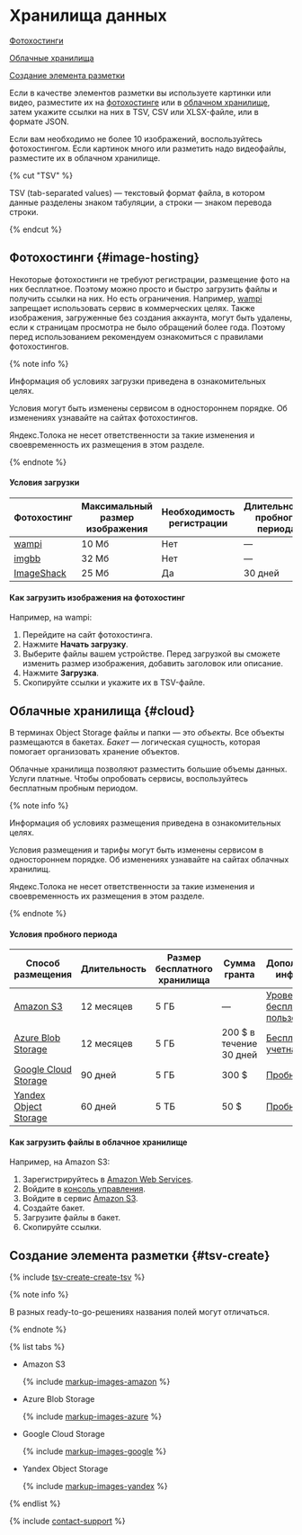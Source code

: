 # Хранилища данных

[Фотохостинги](#image-hosting)

[Облачные хранилища](#cloud)

[Создание элемента разметки](#tsv-create)

Если в качестве элементов разметки вы используете картинки или видео, разместите их на [фотохостинге](#image-hosting) или в [облачном хранилище](#cloud), затем укажите ссылки на них в TSV, CSV или XLSX-файле, или в формате JSON.

Если вам необходимо не более 10 изображений, воспользуйтесь фотохостингом. Если картинок много или разметить надо видеофайлы, разместите их в облачном хранилище.

{% cut "TSV" %}

TSV (tab-separated values) — текстовый формат файла, в котором данные разделены знаком табуляции, а строки — знаком перевода строки.

{% endcut %}


## Фотохостинги {#image-hosting}

Некоторые фотохостинги не требуют регистрации, размещение фото на них бесплатное. Поэтому можно просто и быстро загрузить файлы и получить ссылки на них. Но есть ограничения. Например, [wampi](https://wampi.ru/) запрещает использовать сервис в коммерческих целях. Также изображения, загруженные без создания аккаунта, могут быть удалены, если к страницам просмотра не было обращений более года. Поэтому перед использованием рекомендуем ознакомиться с правилами фотохостингов.

{% note info %}

Информация об условиях загрузки приведена в ознакомительных целях.

Условия могут быть изменены сервисом в одностороннем порядке. Об изменениях узнавайте на сайтах фотохостингов.

Яндекс.Толока не несет ответственности за такие изменения и своевременность их размещения в этом разделе.

{% endnote %}


#### Условия загрузки

Фотохостинг | Максимальный размер изображения | Необходимость регистрации | Длительность пробного периода
------------- | ------------------ | ------------ | ------------
[wampi](https://wampi.ru/?lang=en) | 10 Мб | Нет | &mdash;
[imgbb](https://ru.imgbb.com/) | 32 Мб | Нет | &mdash;
[ImageShack](https://imageshack.com/) | 25 Мб | Да | 30 дней

#### Как загрузить изображения на фотохостинг

Например, на wampi:

1. Перейдите на сайт фотохостинга.
1. Нажмите **Начать загрузку**.
1. Выберите файлы вашем устройстве. Перед загрузкой вы сможете изменить размер изображения, добавить заголовок или описание.
1. Нажмите **Загрузка**.
1. Скопируйте ссылки и укажите их в TSV-файле.

## Облачные хранилища {#cloud}

В терминах Object Storage файлы и папки — это _объекты_. Все объекты размещаются в бакетах. _Бакет_ — логическая сущность, которая помогает организовать хранение объектов.

Облачные хранилища позволяют разместить большие объемы данных. Услуги платные. Чтобы опробовать сервисы, воспользуйтесь бесплатным пробным периодом.

{% note info %}

Информация об условиях размещения приведена в ознакомительных целях.

Условия размещения и тарифы могут быть изменены сервисом в одностороннем порядке. Об изменениях узнавайте на сайтах облачных хранилищ.

Яндекс.Толока не несет ответственности за такие изменения и своевременность их размещения в этом разделе.

{% endnote %}


#### Условия пробного периода

Способ размещения | Длительность | Размер бесплатного хранилища | Сумма гранта | Дополнительная информация
------------ | ------------ | ----------------- | ------------ | ----------------------
[Amazon S3](amazon-cloud-storage.md) | 12 месяцев | 5 ГБ | &mdash; | [Уровень бесплатного пользования](https://aws.amazon.com/ru/free)
[Azure Blob Storage](azure-cloud-storage.md) | 12 месяцев | 5 ГБ | 200 $ в течение 30 дней | [Бесплатная учетная запись](https://azure.microsoft.com/ru-ru/free/)
[Google Cloud Storage](google-cloud-storage.md) | 90 дней | 5 ГБ | 300 $ | [Пробный период](https://cloud.google.com/free)
[Yandex Object Storage](use-object-storage.md) | 60 дней | 5 ТБ | 50 $ | [Пробный период](https://cloud.yandex.ru/docs/free-trial/)

#### Как загрузить файлы в облачное хранилище

Например, на Amazon S3:

1. Зарегистрируйтесь в [Amazon Web Services](https://aws.amazon.com/ru/getting-started/hands-on/backup-files-to-amazon-s3/?nc1=h_ls).
1. Войдите в [консоль управления](https://console.aws.amazon.com/console/home?nc2=h_ct&src=header-signin).
1. Войдите в сервис [Amazon S3](https://s3.console.aws.amazon.com/s3/home).
1. Создайте бакет.
1. Загрузите файлы в бакет.
1. Скопируйте ссылки.

## Создание элемента разметки {#tsv-create}

{% include [tsv-create-create-tsv](_includes/cloud-storage/id-tsv-create/create-tsv.md) %}

{% note info %}

В разных ready-to-go-решениях названия полей могут отличаться.

{% endnote %}

{% list tabs %}

- Amazon S3

  {% include [markup-images-amazon](_includes/cloud-storage/markup/markup-images-amazon.md) %}

- Azure Blob Storage

  {% include [markup-images-azure](_includes/cloud-storage/markup/markup-images-azure.md) %}

- Google Cloud Storage

  {% include [markup-images-google](_includes/cloud-storage/markup/markup-images-google.md) %}

- Yandex Object Storage

  {% include [markup-images-yandex](_includes/cloud-storage/markup/markup-images-yandex.md) %}

{% endlist %}

{% include [contact-support](_includes/contact-support.md) %}